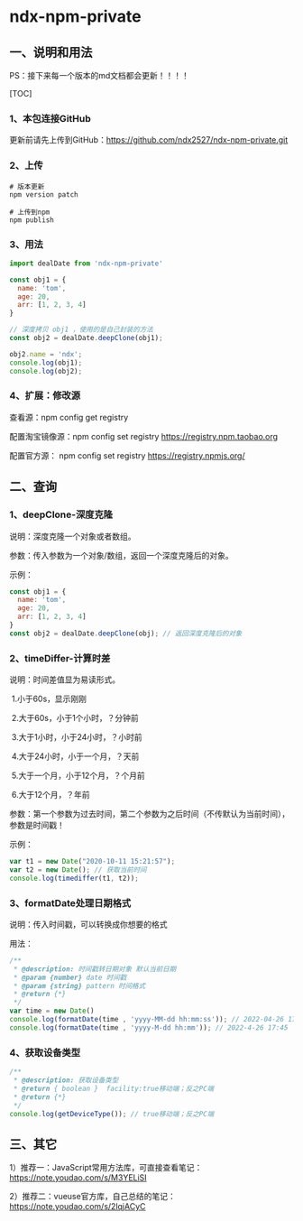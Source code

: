 # ndx-npm-private

## 一、说明和用法

PS：接下来每一个版本的md文档都会更新！！！！



[TOC]



### 1、本包连接GitHub

更新前请先上传到GitHub：https://github.com/ndx2527/ndx-npm-private.git

### 2、上传

```
# 版本更新
npm version patch

# 上传到npm
npm publish
```

### 3、用法

```js
import dealDate from 'ndx-npm-private'

const obj1 = {
  name: 'tom',
  age: 20,
  arr: [1, 2, 3, 4]
}

// 深度拷贝 obj1 ，使用的是自己封装的方法
const obj2 = dealDate.deepClone(obj1);

obj2.name = 'ndx';
console.log(obj1);
console.log(obj2);
```

### 4、扩展：修改源

查看源：npm config get registry

配置淘宝镜像源：npm config set registry https://registry.npm.taobao.org

配置官方源： npm config set registry https://registry.npmjs.org/

## 二、查询

### 1、deepClone-深度克隆

说明：深度克隆一个对象或者数组。

参数：传入参数为一个对象/数组，返回一个深度克隆后的对象。

示例：

```javascript
const obj1 = {
  name: 'tom',
  age: 20,
  arr: [1, 2, 3, 4]
}
const obj2 = dealDate.deepClone(obj); // 返回深度克隆后的对象
```



### 2、timeDiffer-计算时差

说明：时间差值显为易读形式。

​	1.小于60s，显示刚刚

​	2.大于60s，小于1个小时，？分钟前

​	3.大于1小时，小于24小时，？小时前

​	4.大于24小时，小于一个月，？天前

​	5.大于一个月，小于12个月，？个月前

​	6.大于12个月，？年前

参数：第一个参数为过去时间，第二个参数为之后时间（不传默认为当前时间），参数是时间戳！

示例：

```javascript
var t1 = new Date("2020-10-11 15:21:57");
var t2 = new Date(); // 获取当前时间
console.log(timediffer(t1, t2));
```



### 3、formatDate处理日期格式

说明：传入时间戳，可以转换成你想要的格式

用法：

```javascript
/**
 * @description: 时间戳转日期对象 默认当前日期
 * @param {number} date 时间戳
 * @param {string} pattern 时间格式
 * @return {*}
 */
var time = new Date()
console.log(formatDate(time , 'yyyy-MM-dd hh:mm:ss')); // 2022-04-26 17:45:30
console.log(formatDate(time , 'yyyy-M-dd hh:mm')); // 2022-4-26 17:45
```

### 4、获取设备类型

```javascript
/**
 * @description: 获取设备类型
 * @return { boolean }  facility:true移动端；反之PC端
 * @return {*}
 */
console.log(getDeviceType()); // true移动端；反之PC端
```

## 三、其它

1）推荐一：JavaScript常用方法库，可直接查看笔记：https://note.youdao.com/s/M3YELiSI

2）推荐二：vueuse官方库，自己总结的笔记：https://note.youdao.com/s/2lqjACyC
